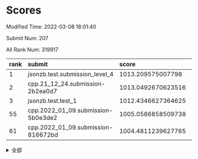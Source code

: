 # Scores

Modified Time: 2022-03-08 18:01:40

Submit Num: 207

All Rank Num: 319917

| rank |               submit               |       score        |       sigma        | pk_num |
| :--- | :--------------------------------- | :----------------- | :----------------- | :----- |
| 1    | jsonzb.test.submission_level_4     | 1013.209575007798  | 0.8014234425017641 | 6184   |
| 2    | cpp.21_12_24.submission-2b2ea0d7   | 1013.0492670623516 | 0.7994260368495186 | 6184   |
| 3    | jsonzb.test.test_1                 | 1012.4346627364625 | 0.804028782563388  | 6180   |
| 55   | cpp.2022_01_09.submission-5b0e3de2 | 1005.0586858509738 | 0.7325716613379116 | 6179   |
| 61   | cpp.2022_01_09.submission-816672bd | 1004.4811239627765 | 0.71092946578551   | 6179   |


<details>
<summary>全部</summary>

| rank |                 submit                 |       score        |       sigma        | pk_num |
| :--- | :------------------------------------- | :----------------- | :----------------- | :----- |
| 1    | jsonzb.test.submission_level_4         | 1013.209575007798  | 0.8014234425017641 | 6184   |
| 2    | cpp.21_12_24.submission-2b2ea0d7       | 1013.0492670623516 | 0.7994260368495186 | 6184   |
| 3    | jsonzb.test.test_1                     | 1012.4346627364625 | 0.804028782563388  | 6180   |
| 4    | gobigger.level_3.submission_level_3_38 | 1011.9502931407395 | 0.8003730864762935 | 6178   |
| 5    | gobigger.level_3.submission_level_3_5  | 1011.8177241119489 | 0.7583622983465647 | 6183   |
| 6    | gobigger.level_3.submission_level_3_45 | 1011.5075182155811 | 0.7591081401464375 | 6182   |
| 7    | gobigger.level_3.submission_level_3_17 | 1011.4411625647268 | 0.7775950938230033 | 6186   |
| 8    | gobigger.level_3.submission_level_3_8  | 1011.3931299614063 | 0.75870345818185   | 6183   |
| 9    | gobigger.level_3.submission_level_3_39 | 1011.2667813614623 | 0.7849242842746859 | 6187   |
| 10   | gobigger.level_3.submission_level_3_37 | 1011.2293600894913 | 0.7361803486036872 | 6185   |
| 11   | gobigger.level_3.submission_level_3_14 | 1011.1115883845688 | 0.7811526841592015 | 6181   |
| 12   | gobigger.level_3.submission_level_3_18 | 1011.0410585516711 | 0.792372377194206  | 6184   |
| 13   | gobigger.level_3.submission_level_3_6  | 1010.9352899380432 | 0.7691821700078516 | 6185   |
| 14   | gobigger.level_3.submission_level_3_48 | 1010.8977025865519 | 0.7695036703662081 | 6186   |
| 15   | gobigger.level_3.submission_level_3_9  | 1010.886814354743  | 0.7783080526244257 | 6189   |
| 16   | gobigger.level_3.submission_level_3_13 | 1010.8561497569341 | 0.7799742110800993 | 6182   |
| 17   | gobigger.level_3.submission_level_3_19 | 1010.7032586157429 | 0.7564405880746565 | 6185   |
| 18   | gobigger.level_3.submission_level_3_35 | 1010.6686069303205 | 0.7576159610717746 | 6183   |
| 19   | gobigger.level_3.submission_level_3_24 | 1010.5634558878585 | 0.7765136584765618 | 6178   |
| 20   | gobigger.level_3.submission_level_3_27 | 1010.4206522747903 | 0.7573515684155915 | 6184   |
| 21   | gobigger.level_3.submission_level_3_2  | 1010.3833148820416 | 0.7660814409638229 | 6181   |
| 22   | gobigger.level_3.submission_level_3_11 | 1010.3537336353373 | 0.7608854963202483 | 6180   |
| 23   | gobigger.level_3.submission_level_3_3  | 1010.3282811802644 | 0.7629260560318708 | 6184   |
| 24   | gobigger.level_3.submission_level_3_26 | 1010.133473549987  | 0.7559860135792985 | 6181   |
| 25   | gobigger.level_3.submission_level_3_7  | 1010.0764620069992 | 0.7528839301669968 | 6184   |
| 26   | gobigger.level_3.submission_level_3_20 | 1010.0371930452957 | 0.7780396411688196 | 6179   |
| 27   | gobigger.level_3.submission_level_3_44 | 1009.8474788081253 | 0.7613554439800359 | 6178   |
| 28   | gobigger.level_3.submission_level_3_22 | 1009.7990916726072 | 0.765332810805974  | 6175   |
| 29   | gobigger.level_3.submission_level_3_47 | 1009.7826868492136 | 0.7505677409342729 | 6183   |
| 30   | gobigger.level_3.submission_level_3_15 | 1009.7436578192594 | 0.7737932285555906 | 6181   |
| 31   | gobigger.level_3.submission_level_3_46 | 1009.6257199123667 | 0.775116419330489  | 6181   |
| 32   | gobigger.level_3.submission_level_3_31 | 1009.6172471172629 | 0.7468628056035678 | 6182   |
| 33   | gobigger.level_3.submission_level_3_10 | 1009.5589494979466 | 0.7593709156258671 | 6186   |
| 34   | gobigger.level_3.submission_level_3_41 | 1009.5392139598749 | 0.7605948393229477 | 6183   |
| 35   | gobigger.level_3.submission_level_3_43 | 1009.538136866565  | 0.7658511249251758 | 6186   |
| 36   | gobigger.level_3.submission_level_3_34 | 1009.4785483604195 | 0.7620721985897586 | 6180   |
| 37   | gobigger.level_3.submission_level_3_33 | 1009.4559124605751 | 0.7438664967155366 | 6182   |
| 38   | gobigger.level_3.submission_level_3_28 | 1009.4334299823323 | 0.7498488679101215 | 6184   |
| 39   | gobigger.level_3.submission_level_3_4  | 1009.4322570628875 | 0.7408374334550674 | 6184   |
| 40   | gobigger.level_3.submission_level_3_21 | 1009.3785312815808 | 0.7415266423979586 | 6182   |
| 41   | gobigger.level_3.submission_level_3_25 | 1009.1833493487011 | 0.7611622833250491 | 6179   |
| 42   | gobigger.level_3.submission_level_3_49 | 1009.1403969772224 | 0.7706522597932319 | 6182   |
| 43   | gobigger.level_3.submission_level_3_23 | 1009.0185142910312 | 0.7439785139008015 | 6184   |
| 44   | gobigger.level_3.submission_level_3_29 | 1008.9567952420759 | 0.7382613487097645 | 6184   |
| 45   | gobigger.level_3.submission_level_3_32 | 1008.9466452995509 | 0.7743909617357341 | 6178   |
| 46   | gobigger.level_3.submission_level_3_30 | 1008.910900954098  | 0.7528992084734507 | 6182   |
| 47   | gobigger.level_3.submission_level_3_36 | 1008.7947861725501 | 0.7408603439818362 | 6183   |
| 48   | gobigger.level_3.submission_level_3_42 | 1008.5278114428318 | 0.7473270582444199 | 6188   |
| 49   | gobigger.level_3.submission_level_3_1  | 1008.4354493859059 | 0.7440240649954762 | 6175   |
| 50   | gobigger.level_3.submission_level_3_0  | 1008.2083806969465 | 0.7360667125629133 | 6183   |
| 51   | gobigger.level_3.submission_level_3_40 | 1007.9801630133329 | 0.7643464265618585 | 6173   |
| 52   | gobigger.level_3.submission_level_3_16 | 1007.9289008540605 | 0.7375775908271419 | 6182   |
| 53   | gobigger.level_3.submission_level_3_12 | 1007.798415273649  | 0.735840404025915  | 6183   |
| 54   | gobigger.level_1.submission_level_1_29 | 1005.0598700541927 | 0.7081659505693363 | 6182   |
| 55   | cpp.2022_01_09.submission-5b0e3de2     | 1005.0586858509738 | 0.7325716613379116 | 6179   |
| 56   | gobigger.level_1.submission_level_1_38 | 1004.8356861401156 | 0.7090655379068866 | 6182   |
| 57   | gobigger.level_1.submission_level_1_33 | 1004.7630754226457 | 0.7175940185539795 | 6178   |
| 58   | gobigger.level_1.submission_level_1_5  | 1004.7055923048314 | 0.7144694552169367 | 6179   |
| 59   | gobigger.level_1.submission_level_1_46 | 1004.5249807670616 | 0.7187751071912012 | 6182   |
| 60   | gobigger.level_1.submission_level_1_24 | 1004.488929107216  | 0.7327284195545191 | 6180   |
| 61   | cpp.2022_01_09.submission-816672bd     | 1004.4811239627765 | 0.71092946578551   | 6179   |
| 62   | gobigger.level_1.submission_level_1_4  | 1004.3272479689953 | 0.7011229727755212 | 6177   |
| 63   | gobigger.level_1.submission_level_1_47 | 1004.2829637752466 | 0.7169073514760912 | 6173   |
| 64   | gobigger.level_1.submission_level_1_1  | 1004.1253293943696 | 0.7197920357356661 | 6184   |
| 65   | gobigger.level_1.submission_level_1_3  | 1004.1083154668272 | 0.723519816326174  | 6181   |
| 66   | gobigger.level_1.submission_level_1_37 | 1003.9999362418406 | 0.7274282068129503 | 6176   |
| 67   | gobigger.level_1.submission_level_1_17 | 1003.9586358351827 | 0.7149267248701947 | 6182   |
| 68   | gobigger.level_1.submission_level_1_36 | 1003.9336004752228 | 0.7184835002529896 | 6184   |
| 69   | gobigger.level_1.submission_level_1_18 | 1003.8544025672373 | 0.7174589023439675 | 6177   |
| 70   | gobigger.level_1.submission_level_1_13 | 1003.8509126978097 | 0.720201065683157  | 6182   |
| 71   | gobigger.level_1.submission_level_1_22 | 1003.7725850050284 | 0.7067130802051957 | 6183   |
| 72   | gobigger.level_1.submission_level_1_6  | 1003.7346774620552 | 0.7207777462869811 | 6179   |
| 73   | gobigger.level_1.submission_level_1_14 | 1003.7100136858821 | 0.7077031150430868 | 6181   |
| 74   | gobigger.level_1.submission_level_1_7  | 1003.6946102032755 | 0.7206097788004696 | 6182   |
| 75   | gobigger.level_1.submission_level_1_19 | 1003.6840223894377 | 0.7243779010304663 | 6179   |
| 76   | gobigger.level_1.submission_level_1_49 | 1003.5198487130443 | 0.7183573189696015 | 6177   |
| 77   | gobigger.level_1.submission_level_1_10 | 1003.3473464634102 | 0.7198792916728245 | 6182   |
| 78   | gobigger.level_1.submission_level_1_28 | 1003.3309960243167 | 0.7283339243009445 | 6184   |
| 79   | gobigger.level_1.submission_level_1_34 | 1003.2940806069896 | 0.7192338629460168 | 6185   |
| 80   | gobigger.level_1.submission_level_1_2  | 1003.2795088623227 | 0.7107547939571224 | 6180   |
| 81   | gobigger.level_1.submission_level_1_32 | 1003.2356538107755 | 0.7153615909385136 | 6180   |
| 82   | gobigger.level_1.submission_level_1_35 | 1003.2229928346062 | 0.709323668102627  | 6183   |
| 83   | gobigger.level_1.submission_level_1_25 | 1003.2089828774508 | 0.7241695817529025 | 6184   |
| 84   | gobigger.level_1.submission_level_1_12 | 1003.027799411489  | 0.7208116062255087 | 6183   |
| 85   | gobigger.level_1.submission_level_1_21 | 1002.9893299268517 | 0.7119122504559261 | 6180   |
| 86   | gobigger.level_1.submission_level_1_40 | 1002.92655713444   | 0.7218527395955063 | 6187   |
| 87   | gobigger.level_1.submission_level_1_8  | 1002.9033603573254 | 0.7117046242288726 | 6182   |
| 88   | gobigger.level_1.submission_level_1_27 | 1002.8778374075761 | 0.7039863552260476 | 6178   |
| 89   | gobigger.level_1.submission_level_1_16 | 1002.8209120083342 | 0.7073311670304007 | 6184   |
| 90   | gobigger.level_1.submission_level_1_39 | 1002.8118208884675 | 0.7301381483249705 | 6187   |
| 91   | gobigger.level_1.submission_level_1_20 | 1002.791212328001  | 0.716828457118271  | 6179   |
| 92   | gobigger.level_1.submission_level_1_43 | 1002.6594770510864 | 0.7132108756219768 | 6185   |
| 93   | gobigger.level_1.submission_level_1_26 | 1002.5996998156243 | 0.7274996620736944 | 6181   |
| 94   | gobigger.level_1.submission_level_1_42 | 1002.5466074019909 | 0.7151034731438602 | 6185   |
| 95   | gobigger.level_1.submission_level_1_11 | 1002.461856685658  | 0.7208923509646415 | 6183   |
| 96   | gobigger.level_1.submission_level_1_41 | 1002.4504503747552 | 0.7155708362833881 | 6179   |
| 97   | gobigger.level_1.submission_level_1_30 | 1002.3992920987913 | 0.7332480783840464 | 6183   |
| 98   | gobigger.level_1.submission_level_1_31 | 1002.264395762368  | 0.7151621513303388 | 6181   |
| 99   | gobigger.level_1.submission_level_1_0  | 1002.2578944437822 | 0.7082224138843917 | 6181   |
| 100  | gobigger.level_1.submission_level_1_23 | 1002.2095278216161 | 0.717623210940281  | 6178   |
| 101  | gobigger.level_1.submission_level_1_15 | 1002.2046120804995 | 0.7195983502326816 | 6183   |
| 102  | gobigger.level_1.submission_level_1_48 | 1001.8792516950016 | 0.7133431688329138 | 6184   |
| 103  | gobigger.level_1.submission_level_1_44 | 1001.8671580404092 | 0.7162348827809546 | 6188   |
| 104  | gobigger.level_1.submission_level_1_45 | 1001.8204514207431 | 0.7266038877587476 | 6185   |
| 105  | gobigger.level_1.submission_level_1_9  | 1001.0391821938244 | 0.707697283974647  | 6176   |
| 106  | gobigger.random.submission_random_1    | 997.3459684254245  | 0.6989507708644309 | 6183   |
| 107  | gobigger.random.submission_random_46   | 997.2628962245806  | 0.7122293978783794 | 6180   |
| 108  | gobigger.random.submission_random_20   | 997.1979476930329  | 0.7123314887552195 | 6179   |
| 109  | gobigger.random.submission_random_36   | 997.1684370999759  | 0.7218455695878162 | 6184   |
| 110  | gobigger.random.submission_random_39   | 997.0185287612244  | 0.7048926853482124 | 6186   |
| 111  | gobigger.random.submission_random_0    | 996.7338969180321  | 0.7120603032151147 | 6191   |
| 112  | gobigger.random.submission_random_17   | 996.7192040010284  | 0.7103894480531403 | 6182   |
| 113  | gobigger.random.submission_random_3    | 996.714107151436   | 0.6921288912860761 | 6184   |
| 114  | gobigger.random.submission_random_31   | 996.6725309304152  | 0.7067327420168374 | 6180   |
| 115  | gobigger.random.submission_random_23   | 996.5635702108292  | 0.7045714944652135 | 6182   |
| 116  | gobigger.random.submission_random_18   | 996.4461305690216  | 0.7140797863156363 | 6180   |
| 117  | gobigger.random.submission_random_15   | 996.4082804344846  | 0.7197872016237177 | 6184   |
| 118  | gobigger.random.submission_random_42   | 996.3537839308839  | 0.7157189659905504 | 6186   |
| 119  | gobigger.random.submission_random_5    | 996.3108539874021  | 0.7152946749744684 | 6180   |
| 120  | gobigger.random.submission_random_26   | 996.3031030370544  | 0.7063234805738122 | 6185   |
| 121  | gobigger.random.submission_random_22   | 996.1959495616826  | 0.6971841875395522 | 6182   |
| 122  | gobigger.random.submission_random_4    | 996.1844014707606  | 0.713311437291616  | 6181   |
| 123  | gobigger.random.submission_random_25   | 996.075427914146   | 0.7013579464916972 | 6184   |
| 124  | gobigger.random.submission_random_32   | 996.0671768835426  | 0.697718131324834  | 6182   |
| 125  | gobigger.random.submission_random_21   | 996.0269175087757  | 0.7143630332322078 | 6185   |
| 126  | gobigger.random.submission_random_34   | 995.9376786611809  | 0.7019718007810695 | 6185   |
| 127  | gobigger.random.submission_random_29   | 995.8585089663288  | 0.7179440020480248 | 6179   |
| 128  | gobigger.random.submission_random_19   | 995.8531621637849  | 0.7143414778131011 | 6181   |
| 129  | gobigger.random.submission_random_47   | 995.8112142751754  | 0.7060214576682738 | 6183   |
| 130  | gobigger.random.submission_random_16   | 995.6964693457376  | 0.709121860966224  | 6183   |
| 131  | gobigger.random.submission_random_41   | 995.6924088080398  | 0.7180425897687666 | 6177   |
| 132  | gobigger.random.submission_random_7    | 995.6775194229169  | 0.7146136831325905 | 6187   |
| 133  | gobigger.random.submission_random_13   | 995.6464439331892  | 0.7050939080762061 | 6181   |
| 134  | gobigger.random.submission_random_10   | 995.6211556929006  | 0.7062938734942845 | 6179   |
| 135  | gobigger.random.submission_random_24   | 995.5834808369744  | 0.7177747145208881 | 6181   |
| 136  | gobigger.random.submission_random_35   | 995.5732636999479  | 0.7338272700451655 | 6187   |
| 137  | gobigger.random.submission_random_6    | 995.5700889388539  | 0.7095369621741888 | 6179   |
| 138  | gobigger.random.submission_random_14   | 995.5333371695019  | 0.7086566677373571 | 6180   |
| 139  | gobigger.random.submission_random_12   | 995.5262218520431  | 0.7178149493277385 | 6176   |
| 140  | gobigger.random.submission_random_30   | 995.469588836912   | 0.7058818644756193 | 6181   |
| 141  | gobigger.random.submission_random_38   | 995.445874314314   | 0.7269503248737373 | 6180   |
| 142  | gobigger.random.submission_random_37   | 995.4176712914638  | 0.6923306778306241 | 6178   |
| 143  | gobigger.random.submission_random_44   | 995.4093565740969  | 0.7150626185952448 | 6183   |
| 144  | gobigger.random.submission_random_28   | 995.3951495455066  | 0.7096480706641521 | 6182   |
| 145  | gobigger.random.submission_random_43   | 995.3400229353017  | 0.7223913078856651 | 6178   |
| 146  | gobigger.level_2.submission_level_2_30 | 995.3166702272791  | 0.7237547769897108 | 6182   |
| 147  | gobigger.random.submission_random_11   | 995.2474830266608  | 0.7157876867226226 | 6187   |
| 148  | gobigger.random.submission_random_27   | 995.2434660046201  | 0.708969437893574  | 6180   |
| 149  | gobigger.random.submission_random_2    | 995.1792363165096  | 0.7052265106456749 | 6182   |
| 150  | gobigger.random.submission_random_49   | 995.1698750285346  | 0.7159984592344608 | 6182   |
| 151  | gobigger.random.submission_random_40   | 995.1247762862421  | 0.717915235414454  | 6182   |
| 152  | gobigger.random.submission_random_33   | 995.067625375329   | 0.7144404677637276 | 6182   |
| 153  | gobigger.random.submission_random_48   | 994.9527915292501  | 0.7309338771472352 | 6181   |
| 154  | gobigger.random.submission_random_45   | 994.9278245383794  | 0.7077119151609649 | 6180   |
| 155  | gobigger.random.submission_random_8    | 994.6443169283632  | 0.7062818269499888 | 6182   |
| 156  | gobigger.random.submission_random_9    | 994.5028648007412  | 0.7213485858931289 | 6184   |
| 157  | gobigger.level_2.submission_level_2_43 | 994.2080574458622  | 0.7273318544353002 | 6183   |
| 158  | gobigger.level_2.submission_level_2_14 | 994.1902730022654  | 0.7285126812701609 | 6181   |
| 159  | gobigger.level_2.submission_level_2_48 | 993.8799313523346  | 0.731623861598379  | 6188   |
| 160  | gobigger.level_2.submission_level_2_15 | 993.7789930033944  | 0.7157905013130292 | 6179   |
| 161  | gobigger.level_2.submission_level_2_13 | 993.659022384703   | 0.7367621285515877 | 6181   |
| 162  | gobigger.level_2.submission_level_2_18 | 993.5782954891996  | 0.7282609423198191 | 6177   |
| 163  | gobigger.level_2.submission_level_2_46 | 993.2736148213692  | 0.7601444933819042 | 6181   |
| 164  | gobigger.level_2.submission_level_2_32 | 993.262950985716   | 0.7247096521094115 | 6182   |
| 165  | gobigger.level_2.submission_level_2_38 | 993.2154458933014  | 0.7293867890032621 | 6181   |
| 166  | gobigger.level_2.submission_level_2_10 | 993.0257089936324  | 0.740748694129061  | 6188   |
| 167  | gobigger.level_2.submission_level_2_44 | 993.0064050443364  | 0.7347961463308251 | 6183   |
| 168  | gobigger.level_2.submission_level_2_26 | 992.8356923942382  | 0.7634567139111599 | 6181   |
| 169  | gobigger.level_2.submission_level_2_21 | 992.7657117884688  | 0.7259651270162826 | 6184   |
| 170  | gobigger.level_2.submission_level_2_17 | 992.7578056360634  | 0.7408635018661086 | 6182   |
| 171  | gobigger.level_2.submission_level_2_3  | 992.7504300079848  | 0.7351756587564933 | 6181   |
| 172  | gobigger.level_2.submission_level_2_42 | 992.7440030780348  | 0.7410193053156893 | 6184   |
| 173  | gobigger.level_2.submission_level_2_20 | 992.6948444585671  | 0.7376114469431252 | 6179   |
| 174  | gobigger.level_2.submission_level_2_11 | 992.6091655277428  | 0.7431887653447934 | 6178   |
| 175  | gobigger.level_2.submission_level_2_16 | 992.4424284108093  | 0.7409372996089456 | 6179   |
| 176  | gobigger.level_2.submission_level_2_5  | 992.3978016557453  | 0.7416735213139504 | 6181   |
| 177  | gobigger.level_2.submission_level_2_37 | 992.3757273770841  | 0.7244571535587687 | 6180   |
| 178  | gobigger.level_2.submission_level_2_24 | 992.3653561955948  | 0.7393118651888575 | 6182   |
| 179  | gobigger.level_2.submission_level_2_47 | 992.2710272780909  | 0.7645765158753556 | 6178   |
| 180  | gobigger.level_2.submission_level_2_2  | 992.2555989269678  | 0.7321425296842031 | 6183   |
| 181  | gobigger.level_2.submission_level_2_7  | 992.2325950075772  | 0.7415933664817433 | 6185   |
| 182  | gobigger.level_2.submission_level_2_19 | 992.1093300255217  | 0.7468204235077056 | 6179   |
| 183  | gobigger.level_2.submission_level_2_27 | 992.106220111693   | 0.7467970047000078 | 6186   |
| 184  | gobigger.level_2.submission_level_2_34 | 991.9879876015096  | 0.7357332332787561 | 6181   |
| 185  | gobigger.level_2.submission_level_2_36 | 991.98266527605    | 0.7512049827172477 | 6183   |
| 186  | gobigger.level_2.submission_level_2_9  | 991.9746109356965  | 0.7675689561807612 | 6182   |
| 187  | gobigger.level_2.submission_level_2_25 | 991.9477237832139  | 0.7581233266400441 | 6178   |
| 188  | gobigger.level_2.submission_level_2_22 | 991.9154265626728  | 0.7396645519937621 | 6182   |
| 189  | gobigger.level_2.submission_level_2_40 | 991.9129531813265  | 0.7505309626216377 | 6185   |
| 190  | gobigger.level_2.submission_level_2_1  | 991.8467385028412  | 0.7450927064165597 | 6180   |
| 191  | gobigger.level_2.submission_level_2_4  | 991.712619734689   | 0.7412249210593621 | 6179   |
| 192  | gobigger.level_2.submission_level_2_49 | 991.6410196104928  | 0.7449213689192312 | 6185   |
| 193  | gobigger.level_2.submission_level_2_0  | 991.6031942197752  | 0.7509556445041563 | 6181   |
| 194  | gobigger.level_2.submission_level_2_33 | 991.5915996029064  | 0.742158906380096  | 6178   |
| 195  | gobigger.level_2.submission_level_2_8  | 991.4593829858704  | 0.7341207068062527 | 6188   |
| 196  | gobigger.level_2.submission_level_2_6  | 991.4101937218254  | 0.7757398704963598 | 6188   |
| 197  | gobigger.level_2.submission_level_2_31 | 991.4014703840334  | 0.7299189420397042 | 6186   |
| 198  | gobigger.level_2.submission_level_2_35 | 991.2572055997363  | 0.7610655359744419 | 6185   |
| 199  | gobigger.level_2.submission_level_2_12 | 991.0706067391371  | 0.7528591410833483 | 6178   |
| 200  | gobigger.level_2.submission_level_2_41 | 991.0613946836605  | 0.7529016499074225 | 6186   |
| 201  | gobigger.level_2.submission_level_2_23 | 990.967883009289   | 0.7497727453568132 | 6185   |
| 202  | gobigger.level_2.submission_level_2_29 | 990.6878434645677  | 0.7623342618720965 | 6183   |
| 203  | gobigger.level_2.submission_level_2_28 | 990.6446368643376  | 0.7562931163393805 | 6184   |
| 204  | gobigger.level_2.submission_level_2_39 | 989.9855450894145  | 0.7571349453121728 | 6189   |
| 205  | gobigger.level_2.submission_level_2_45 | 989.7721974145526  | 0.7762131083951153 | 6179   |
| 206  | gobigger.none.submission_none_0        | 979.4850346000469  | 1.266277151320755  | 6186   |
| 207  | gobigger.none.submission_none_1        | 976.4085167520952  | 1.3168719876687491 | 6181   |

</details>